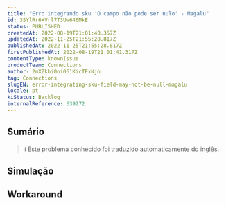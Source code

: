 ```yaml
---
title: "Erro integrando sku 'O campo não pode ser nulo' - Magalu"
id: 3SYlRr6XVrl7T3Uw646MkE
status: PUBLISHED
createdAt: 2022-08-19T21:01:40.357Z
updatedAt: 2022-11-25T21:55:28.817Z
publishedAt: 2022-11-25T21:55:28.817Z
firstPublishedAt: 2022-08-19T21:01:41.317Z
contentType: knownIssue
productTeam: Connections
author: 2mXZkbi0oi061KicTExNjo
tag: Connections
slugEN: error-integrating-sku-field-may-not-be-null-magalu
locale: pt
kiStatus: Backlog
internalReference: 639272
---
```


## Sumário

>ℹ️ Este problema conhecido foi traduzido automaticamente do inglês.



## Simulação



## Workaround



